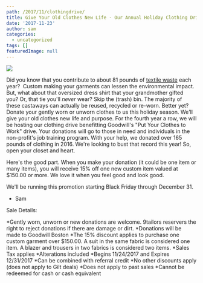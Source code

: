 ```yaml
---
path: /2017/11/clothingdrive/
title: Give Your Old Clothes New Life - Our Annual Holiday Clothing Drive Starts Now
date: '2017-11-23'
author: sam
categories:
  - uncategorized
tags: []
featuredImage: null
---
```

![](https://res.cloudinary.com/l9tl/image/upload/v1511537278/donation_main1_kunv5x_vr3s5m.jpg)

Did you know that you contribute to about 81 pounds of [textile waste](https://www.huffingtonpost.com/entry/youre-likely-going-to-throw-away-81-pounds-of-clothing-this-year_us_57572bc8e4b08f74f6c069d3) each year?  Custom making your garments can lessen the environmental impact. But, what about that oversized dress shirt that your grandmother gifted you? Or, that tie you'll _never_ wear? Skip the (trash) bin. The majority of these castaways can actually be reused, recycled or re-worn. Better yet? Donate your gently worn or unworn clothes to us this holiday season. We'll give your old clothes new life and purpose. For the fourth year a row, we will be hosting our clothing drive benefitting Goodwill's "Put Your Clothes to Work" drive. Your donations will go to those in need and individuals in the non-profit's job training program. With your help, we donated over 165 pounds of clothing in 2016. We're looking to bust that record this year! So, open your closet and heart.

Here's the good part. When you make your donation (it could be one item or many items), you will receive 15% off one new custom item valued at $150.00 or more. We love it when you feel good and look good.

We'll be running this promotion starting Black Friday through December 31.

- Sam

Sale Details: 

*Gently worn, unworn or new donations are welcome. 9tailors reservers the right to reject donations if there are damage or dirt.
*Donations will be made to Goodwill Boston
*The 15% discount applies to purchase one custom garment over $150.00. A suit in the same fabric is considered one item. A blazer and trousers in two fabrics is considered two items.
*Sales Tax applies 
*Alterations included 
*Begins 11/24/2017 and Expires 12/31/2017
*Can be combined with referral credit
*No other discounts apply (does not apply to Gilt deals) 
*Does not apply to past sales
*Cannot be redeemed for cash or cash equivalent